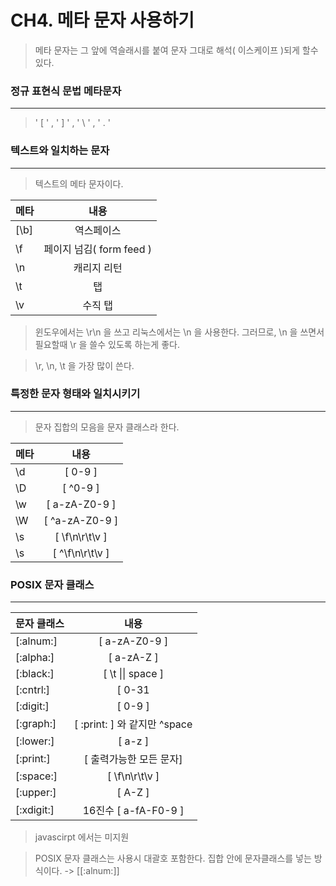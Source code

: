 # CH4. 메타 문자 사용하기


> 메타 문자는 그 앞에 역슬래시를 붙여 문자 그대로 해석( 이스케이프 )되게 할수 있다.
>


### 정규 표현식 문법 메타문자
---

> ' [ ' , ' ] ' , ' \\ ' , ' . '  
>


### 텍스트와 일치하는 문자
---

> 텍스트의 메타 문자이다.
>


| 메타 | 내용 |
| :--- | :---: |
| [\b] | 역스페이스 |
| \f | 페이지 넘김( form feed ) |
| \n | 캐리지 리턴 |
| \t | 탭 |
| \v | 수직 탭 |


> 윈도우에서는 \r\n 을 쓰고 리눅스에서는 \n 을 사용한다.
그러므로, \n 을 쓰면서 필요할때 \r 을 쓸수 있도록 하는게 좋다.
>

> \r, \n, \t 을 가장 많이 쓴다.


### 특정한 문자 형태와 일치시키기
---


> 문자 집합의 모음을 문자 클래스라 한다.
>



| 메타 | 내용  |
| :--- | :---: |
| \d | [ 0-9 ] |
| \D | [ ^0-9 ] |
| \w | [ a-zA-Z0-9 ] |
| \W | [ ^a-zA-Z0-9 ] |
| \s | [ \f\n\r\t\v ] |
| \s | [ ^\f\n\r\t\v ] |



### POSIX 문자 클래스
---


| 문자 클래스 | 내용 |
| :--- | :---: |
| [:alnum:] | [ a-zA-Z0-9 ] |
| [:alpha:] | [ a-zA-Z ] |
| [:black:] | [ \t \|\| space ] |
| [:cntrl:] | [ 0-31 || 127 ] |
| [:digit:] | [ 0-9 ] |
| [:graph:] | [ :print: ] 와 같지만 ^space |
| [:lower:] | [ a-z ] |
| [:print:] | [ 출력가능한 모든 문자] |
| [:space:] | [ \f\n\r\t\v ] |
| [:upper:] | [ A-Z ] |
| [:xdigit:] | 16진수 [ a-fA-F0-9 ] |



> javascirpt 에서는 미지원
>


> POSIX 문자 클래스는 사용시 대괄호 포함한다. 집합 안에 문자클래스를 넣는 방식이다. -> [[:alnum:]] 
>






